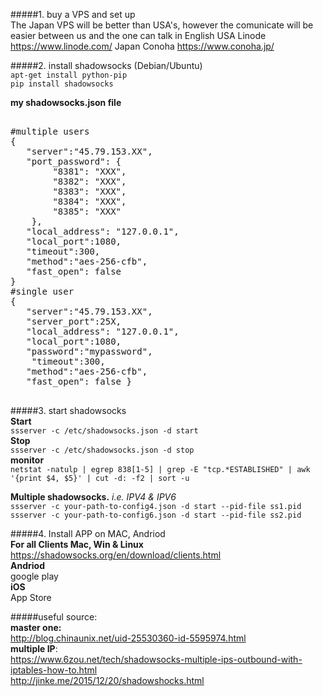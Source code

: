 #####1. buy a VPS and set up  
The Japan VPS will be better than USA's, however the comunicate will be easier between us and the one can talk in English
USA Linode https://www.linode.com/
Japan Conoha https://www.conoha.jp/

#####2. install shadowsocks (Debian/Ubuntu)  
`apt-get install python-pip  `   
`pip install shadowsocks `

**my shadowsocks.json file**
<pre>

#multiple users
{
   "server":"45.79.153.XX",
   "port_password": {
        "8381": "XXX",
        "8382": "XXX",
        "8383": "XXX",
        "8384": "XXX",
        "8385": "XXX"
    },
   "local_address": "127.0.0.1",
   "local_port":1080,
   "timeout":300,
   "method":"aes-256-cfb",
   "fast_open": false
}
#single user
{ 
   "server":"45.79.153.XX", 
   "server_port":25X, 
   "local_address": "127.0.0.1", 
   "local_port":1080, 
   "password":"mypassword",
    "timeout":300, 
   "method":"aes-256-cfb", 
   "fast_open": false } 
   
</pre>

#####3. start shadowsocks  
**Start**   
`ssserver -c /etc/shadowsocks.json -d start`  
**Stop**   
`ssserver -c /etc/shadowsocks.json -d stop`  
**monitor**  
`netstat -natulp | egrep 838[1-5] | grep -E "tcp.*ESTABLISHED" | awk '{print $4, $5}' | cut -d: -f2 | sort -u `

**Multiple shadowsocks.** *i.e. IPV4 & IPV6*  
`ssserver -c your-path-to-config4.json -d start --pid-file ss1.pid`   
`ssserver -c your-path-to-config6.json -d start --pid-file ss2.pid`

#####4. Install APP on MAC, Andriod  
**For all Clients Mac, Win & Linux**  
https://shadowsocks.org/en/download/clients.html  
**Andriod**  
google play  
**iOS**  
App Store  

#####useful source:  
**master one:**   
http://blog.chinaunix.net/uid-25530360-id-5595974.html   
**multiple IP**:   
https://www.6zou.net/tech/shadowsocks-multiple-ips-outbound-with-iptables-how-to.html  
http://jinke.me/2015/12/20/shadowshocks.html
 
